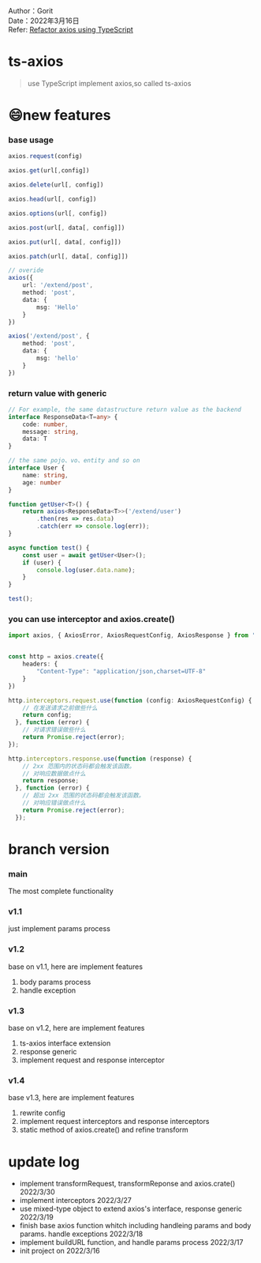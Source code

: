 Author：Gorit   
Date：2022年3月16日    
Refer: [Refactor axios using TypeScript](https://coding.imooc.com/class/330.html)  

# ts-axios  
> use TypeScript implement axios,so called ts-axios  

# 😄new features   
### base usage  
```TypeScript
axios.request(config)

axios.get(url[,config])

axios.delete(url[, config])

axios.head(url[, config])

axios.options(url[, config])

axios.post(url[, data[, config]])

axios.put(url[, data[, config]])

axios.patch(url[, data[, config]])

// overide
axios({
    url: '/extend/post',
    method: 'post',
    data: {
        msg: 'Hello'
    }
})

axios('/extend/post', {
    method: 'post',
    data: {
        msg: 'hello'
    }
})
```
### return value with generic

```TypeScript  
// For example, the same datastructure return value as the backend
interface ResponseData<T=any> {
    code: number,
    message: string,
    data: T
}

// the same pojo、vo、entity and so on
interface User {
    name: string,
    age: number
}

function getUser<T>() {
    return axios<ResponseData<T>>('/extend/user')
        .then(res => res.data)
        .catch(err => console.log(err));
}

async function test() {
    const user = await getUser<User>();
    if (user) {
        console.log(user.data.name);    
    }
}

test();
```  

### you can use interceptor and axios.create()
```typescript
import axios, { AxiosError, AxiosRequestConfig, AxiosResponse } from '../../src/index';


const http = axios.create({
    headers: {
        "Content-Type": "application/json,charset=UTF-8"
    }
})

http.interceptors.request.use(function (config: AxiosRequestConfig) {
    // 在发送请求之前做些什么
    return config;
  }, function (error) {
    // 对请求错误做些什么
    return Promise.reject(error);
});

http.interceptors.response.use(function (response) {
    // 2xx 范围内的状态码都会触发该函数。
    // 对响应数据做点什么
    return response;
  }, function (error) {
    // 超出 2xx 范围的状态码都会触发该函数。
    // 对响应错误做点什么
    return Promise.reject(error);
  });
```

# branch version  
### main   
The most complete functionality
### v1.1   
just implement params process
### v1.2  
base on v1.1, here are implement features  
1. body params process
2. handle exception
### v1.3  
base on v1.2, here are implement features
1. ts-axios interface extension
2. response generic
3. implement request and response interceptor

### v1.4
base v1.3, here are implement features
1. rewrite config
2. implement request interceptors and response interceptors
3. static method of axios.create() and refine transform

# update log  
- implement transformRequest, transformReponse and axios.crate() 2022/3/30
- implement interceptors 2022/3/27
- use mixed-type object to extend axios's interface, response generic 2022/3/19
- finish base axios function whitch including handleing params and body params. handle exceptions 2022/3/18
- implement buildURL function, and handle params process 2022/3/17
- init project on 2022/3/16